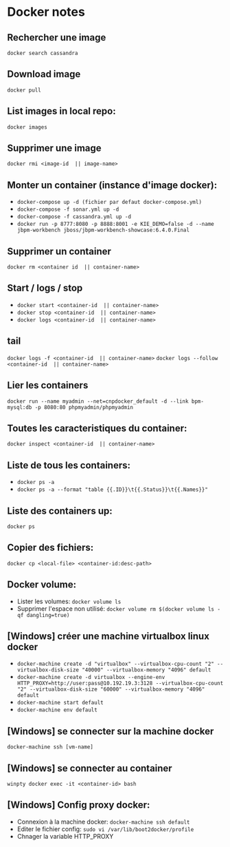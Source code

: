 
# Docker notes
 
## Rechercher une image
`docker search cassandra`
	
## Download image
`docker pull`

## List images in local repo:	
`docker images`
	
## Supprimer une image
`docker rmi <image-id  || image-name>`

## Monter un container (instance d'image docker): 
* `docker-compose up -d (fichier par defaut docker-compose.yml)`
* `docker-compose -f sonar.yml up -d`
* `docker-compose -f cassandra.yml up -d`
* `docker run -p 8777:8080 -p 8888:8001 -e KIE_DEMO=false -d --name jbpm-workbench jboss/jbpm-workbench-showcase:6.4.0.Final`
	
## Supprimer un container
`docker rm <container id  || container-name>`
	
## Start / logs / stop
* `docker start <container-id  || container-name>`	
* `docker stop <container-id  || container-name>`
* `docker logs <container-id  || container-name>`
	
## tail
`docker logs -f <container-id  || container-name>`
`docker logs --follow <container-id  || container-name>`
	
## Lier les containers
`docker run --name myadmin --net=cnpdocker_default -d --link bpm-mysql:db -p 8080:80 phpmyadmin/phpmyadmin`

## Toutes les caracteristiques du container:
`docker inspect <container-id  || container-name>`
		
## Liste de tous les containers: 
* `docker ps -a`
* `docker ps -a --format "table {{.ID}}\t{{.Status}}\t{{.Names}}"`
	
## Liste des containers up: 
`docker ps`

## Copier des fichiers: 
`docker cp <local-file> <container-id:desc-path>`

## Docker volume:
* Lister les volumes: `docker volume ls`
* Supprimer l'espace non utilisé: `docker volume rm $(docker volume ls -qf dangling=true)` 
	
## [Windows] créer une machine virtualbox linux docker
* `docker-machine create -d "virtualbox" --virtualbox-cpu-count "2" --virtualbox-disk-size "40000" --virtualbox-memory "4096" default`
* `docker-machine create -d virtualbox --engine-env HTTP_PROXY=http://user:pass@10.192.19.3:3128 --virtualbox-cpu-count "2" --virtualbox-disk-size "60000" --virtualbox-memory "4096" default`
* `docker-machine start default`
* `docker-machine env default`

## [Windows] se connecter sur la machine docker
`docker-machine ssh [vm-name]`
	
## [Windows] se connecter au container
`winpty docker exec -it <container-id> bash`
	
## [Windows] Config proxy docker:
* Connexion à la machine docker: `docker-machine ssh default`
* Editer le fichier config: `sudo vi /var/lib/boot2docker/profile`
* Chnager la variable HTTP_PROXY
